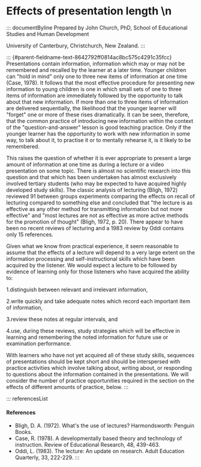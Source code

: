 # Effects of presentation length \n

::: documentByline
Prepared by John Church, PhD, School of Educational Studies and Human
Development

University of Canterbury, Christchurch, New Zealand.
:::

::: {#parent-fieldname-text-8642792ff0814ac8bc575c4291c35fcc}
Presentations contain information, information which may or may not be
remembered and recalled by the learner at a later time. Younger children
can \"hold in mind\" only one to three new items of information at one
time (Case, 1978). It follows that the most effective procedure for
presenting new information to young children is one in which small sets
of one to three items of information are immediately followed by the
opportunity to talk about that new information. If more than one to
three items of information are delivered sequentially, the likelihood
that the younger learner will \"forget\" one or more of these rises
dramatically. It can be seen, therefore, that the common practice of
introducing new information within the context of the
\"question-and-answer\" lesson is good teaching practice. Only if the
younger learner has the opportunity to work with new information in some
way, to talk about it, to practise it or to mentally rehearse it, is it
likely to be remembered.

This raises the question of whether it is ever appropriate to present a
large amount of information at one time as during a lecture or a video
presentation on some topic. There is almost no scientific research into
this question and that which has been undertaken has almost exclusively
involved tertiary students (who may be expected to have acquired highly
developed study skills). The classic analysis of lecturing (Bligh, 1972)
reviewed 91 between groups experiments comparing the effects on recall
of lecturing compared to something else and concluded that "the lecture
is as effective as any other method for transmitting information but not
more effective" and "most lectures are not as effective as more active
methods for the promotion of thought" (Bligh, 1972, p. 20). There appear
to have been no recent reviews of lecturing and a 1983 review by Oddi
contains only 15 references.

Given what we know from practical experience, it seem reasonable to
assume that the effects of a lecture will depend to a very large extent
on the information processing and self-instructional skills which have
been acquired by the listener. We would expect a lecture to be followed
by evidence of learning only for those listeners who have acquired the
ability to:

1.distinguish between relevant and irrelevant information,

2.write quickly and take adequate notes which record each important item
of information,

3.review these notes at regular intervals, and

4.use, during these reviews, study strategies which will be effective in
learning and remembering the noted information for future use or
examination performance.

With learners who have not yet acquired all of these study skills,
sequences of presentations should be kept short and should be
interspersed with practice activities which involve talking about,
writing about, or responding to questions about the information
contained in the presentations. We will consider the number of practice
opportunities required in the section on the effects of different
amounts of practice, below.
:::

::: referencesList
#### References

-   Bligh, D. A. (1972). What's the use of lectures? Harmondsworth:
    Penguin Books.
-   Case, R. (1978). A developmentally based theory and technology of
    instruction. Review of Educational Research, 48, 439-463.
-   Oddi, L. (1983). The lecture: An update on research. Adult Education
    Quarterly, 33, 222-229.
:::
